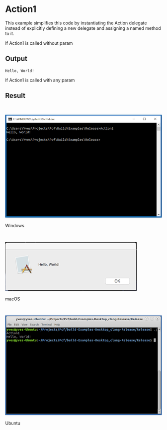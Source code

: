 # Action1
This example simplifies this code by instantiating the Action<T> delegate instead of explicitly defining a new delegate and assigning a named method to it.

If Action1 is called without param
## Output
```
Hello, World!
```

If Action1 is called with any param
## Result
<BR>

![GitHub Logo](../../../Documentations/Images/Examples/Core/Action1W.png)
<p align="left">Windows</p>
<BR>

![GitHub Logo](../../../Documentations/Images/Examples/Core/Action1M.png)
<p align="left">macOS</p>
<BR>

![GitHub Logo](../../../Documentations/Images/Examples/Core/Action1U.png)
<p align="left">Ubuntu</p>
<BR>
